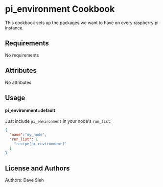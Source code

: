 pi_environment Cookbook
=======================
This cookbook sets up the packages we want to have on every raspberry pi
instance.

Requirements
------------
No requirements

Attributes
----------
No attributes

Usage
-----
#### pi_environment::default

Just include `pi_environment` in your node's `run_list`:

```json
{
  "name":"my_node",
  "run_list": [
    "recipe[pi_environment]"
  ]
}
```


License and Authors
-------------------
Authors: Dave Sieh
